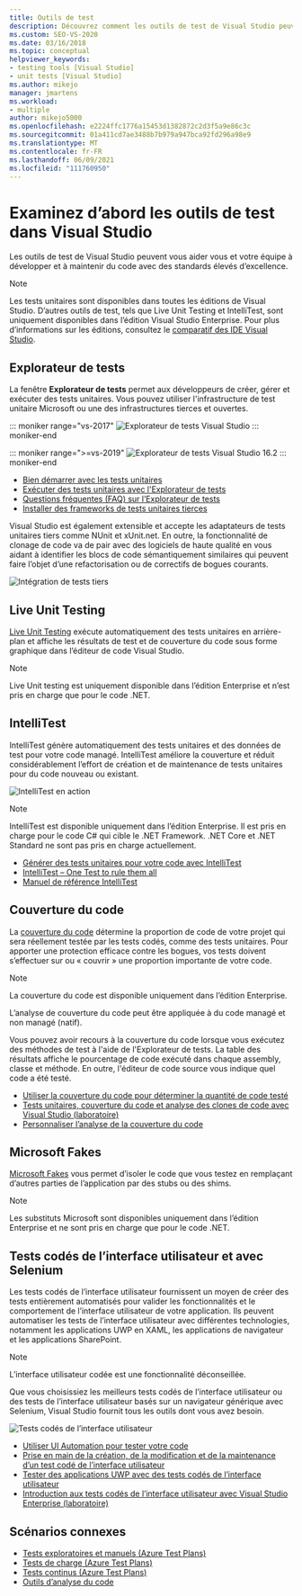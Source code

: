 ```yaml
---
title: Outils de test
description: Découvrez comment les outils de test de Visual Studio peuvent vous aider et votre équipe à développer et maintenir des niveaux élevés d’excellence du code.
ms.custom: SEO-VS-2020
ms.date: 03/16/2018
ms.topic: conceptual
helpviewer_keywords:
- testing tools [Visual Studio]
- unit tests [Visual Studio]
ms.author: mikejo
manager: jmartens
ms.workload:
- multiple
author: mikejo5000
ms.openlocfilehash: e2224ffc1776a15453d1382872c2d3f5a9e86c3c
ms.sourcegitcommit: 01a411cd7ae3488b7b979a947bca92fd296a98e9
ms.translationtype: MT
ms.contentlocale: fr-FR
ms.lasthandoff: 06/09/2021
ms.locfileid: "111760950"
---
```

# <a name="first-look-at-testing-tools-in-visual-studio"></a>Examinez d’abord les outils de test dans Visual Studio

Les outils de test de Visual Studio peuvent vous aider vous et votre équipe à développer et à maintenir du code avec des standards élevés d’excellence.

> [!NOTE]
> Les tests unitaires sont disponibles dans toutes les éditions de Visual Studio. D’autres outils de test, tels que Live Unit Testing et IntelliTest, sont uniquement disponibles dans l’édition Visual Studio Enterprise. Pour plus d’informations sur les éditions, consultez le [comparatif des IDE Visual Studio](https://visualstudio.microsoft.com/vs/compare/).

## <a name="test-explorer"></a>Explorateur de tests

La fenêtre **Explorateur de tests** permet aux développeurs de créer, gérer et exécuter des tests unitaires. Vous pouvez utiliser l'infrastructure de test unitaire Microsoft ou une des infrastructures tierces et ouvertes.

::: moniker range="vs-2017"
![Explorateur de tests Visual Studio](media/devtest-testexplorer.png)
::: moniker-end

::: moniker range=">=vs-2019"
![Explorateur de tests Visual Studio 16.2](media/vs-2019/test-explorer-16-2.PNG)
::: moniker-end

* [Bien démarrer avec les tests unitaires](unit-test-your-code.md)
* [Exécuter des tests unitaires avec l'Explorateur de tests](run-unit-tests-with-test-explorer.md)
* [Questions fréquentes (FAQ) sur l’Explorateur de tests](test-explorer-faq.md)
* [Installer des frameworks de tests unitaires tierces](install-third-party-unit-test-frameworks.md)

Visual Studio est également extensible et accepte les adaptateurs de tests unitaires tiers comme NUnit et xUnit.net. En outre, la fonctionnalité de clonage de code va de pair avec des logiciels de haute qualité en vous aidant à identifier les blocs de code sémantiquement similaires qui peuvent faire l’objet d’une refactorisation ou de correctifs de bogues courants.

![Intégration de tests tiers](media/devtest-thirdparty.png)

## <a name="live-unit-testing"></a>Live Unit Testing

[Live Unit Testing](../test/live-unit-testing.md) exécute automatiquement des tests unitaires en arrière-plan et affiche les résultats de test et de couverture du code sous forme graphique dans l’éditeur de code Visual Studio.

> [!NOTE]
> Live Unit testing est uniquement disponible dans l’édition Enterprise et n’est pris en charge que pour le code .NET.

## <a name="intellitest"></a>IntelliTest

IntelliTest génère automatiquement des tests unitaires et des données de test pour votre code managé. IntelliTest améliore la couverture et réduit considérablement l’effort de création et de maintenance de tests unitaires pour du code nouveau ou existant.

![IntelliTest en action](media/devtest-intellitest.png)

> [!NOTE]
> IntelliTest est disponible uniquement dans l’édition Enterprise. Il est pris en charge pour le code C# qui cible le .NET Framework. .NET Core et .NET Standard ne sont pas pris en charge actuellement.

* [Générer des tests unitaires pour votre code avec IntelliTest](generate-unit-tests-for-your-code-with-intellitest.md)
* [IntelliTest – One Test to rule them all](https://devblogs.microsoft.com/devops/intellitest-one-test-to-rule-them-all/)
* [Manuel de référence IntelliTest](intellitest-manual/index.md)

## <a name="code-coverage"></a>Couverture du code

La [couverture du code](../test/using-code-coverage-to-determine-how-much-code-is-being-tested.md) détermine la proportion de code de votre projet qui sera réellement testée par les tests codés, comme des tests unitaires. Pour apporter une protection efficace contre les bogues, vos tests doivent s’effectuer sur ou « couvrir » une proportion importante de votre code.

> [!NOTE]
> La couverture du code est disponible uniquement dans l’édition Enterprise.

L’analyse de couverture du code peut être appliquée à du code managé et non managé (natif).

Vous pouvez avoir recours à la couverture du code lorsque vous exécutez des méthodes de test à l'aide de l'Explorateur de tests. La table des résultats affiche le pourcentage de code exécuté dans chaque assembly, classe et méthode. En outre, l'éditeur de code source vous indique quel code a été testé.

* [Utiliser la couverture du code pour déterminer la quantité de code testé](using-code-coverage-to-determine-how-much-code-is-being-tested.md)
* [Tests unitaires, couverture du code et analyse des clones de code avec Visual Studio (laboratoire)](https://azuredevopslabs.com/labs/devopsserver/liveunittesting)
* [Personnaliser l’analyse de la couverture du code](customizing-code-coverage-analysis.md)

## <a name="microsoft-fakes"></a>Microsoft Fakes

[Microsoft Fakes](../test/isolating-code-under-test-with-microsoft-fakes.md) vous permet d’isoler le code que vous testez en remplaçant d’autres parties de l’application par des stubs ou des shims.

> [!NOTE]
> Les substituts Microsoft sont disponibles uniquement dans l’édition Enterprise et ne sont pris en charge que pour le code .NET.

## <a name="user-interface-testing-with-coded-ui-and-selenium"></a>Tests codés de l’interface utilisateur et avec Selenium

Les tests codés de l’interface utilisateur fournissent un moyen de créer des tests entièrement automatisés pour valider les fonctionnalités et le comportement de l’interface utilisateur de votre application. Ils peuvent automatiser les tests de l’interface utilisateur avec différentes technologies, notamment les applications UWP en XAML, les applications de navigateur et les applications SharePoint.

> [!NOTE]
> L’interface utilisateur codée est une fonctionnalité déconseillée.

Que vous choisissiez les meilleurs tests codés de l’interface utilisateur ou des tests de l’interface utilisateur basés sur un navigateur générique avec Selenium, Visual Studio fournit tous les outils dont vous avez besoin.

![Tests codés de l’interface utilisateur](media/devtest-codeduitest.png)

* [Utiliser UI Automation pour tester votre code](use-ui-automation-to-test-your-code.md)
* [Prise en main de la création, de la modification et de la maintenance d’un test codé de l’interface utilisateur](walkthrough-creating-editing-and-maintaining-a-coded-ui-test.md)
* [Tester des applications UWP avec des tests codés de l’interface utilisateur](test-uwp-app-with-coded-ui-test.md)
* [Introduction aux tests codés de l’interface utilisateur avec Visual Studio Enterprise (laboratoire)](https://azuredevopslabs.com/labs/tfs/codedui)

## <a name="related-scenarios"></a>Scénarios connexes

* [Tests exploratoires et manuels (Azure Test Plans)](/azure/devops/test/index?view=vsts&preserve-view=true)
* [Tests de charge (Azure Test Plans)](/azure/devops/test/load-test/index?view=vsts&preserve-view=true)
* [Tests continus (Azure Test Plans)](/azure/devops/pipelines/test/getting-started-with-continuous-testing?view=vsts&preserve-view=true)
* [Outils d’analyse du code](../code-quality/code-analysis-for-managed-code-overview.md)

